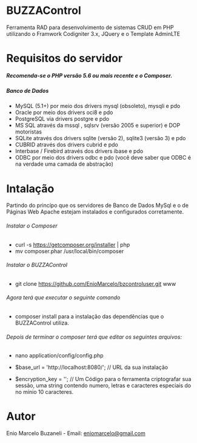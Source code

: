 # BUZZAControl
Ferramenta RAD para desenvolvimento de sistemas CRUD em PHP utilizando o Framwork Codigniter 3.x, JQuery e o Template AdminLTE

# Requisitos do servidor
##### Recomenda-se o PHP versão 5.6 ou mais recente e o Composer.

##### Banco de Dados
- MySQL (5.1+) por meio dos drivers mysql (obsoleto), mysqli e pdo
- Oracle por meio dos drivers oci8 e pdo
- PostgreSQL via drivers postgre e pdo
- MS SQL através da mssql , sqlsrv (versão 2005 e superior) e DOP motoristas
- SQLite através dos drivers sqlite (versão 2), sqlite3 (versão 3) e pdo
- CUBRID através dos drivers cubrid e pdo
- Interbase / Firebird através dos drivers ibase e pdo
- ODBC por meio dos drivers odbc e pdo (você deve saber que ODBC é na verdade uma camada de abstração)

# Intalação

Partindo do princípo que os servidores de Banco de Dados MySql e o de Páginas Web Apache estejam instalados e configurados corretamente.

###### Instalar o Composer
- curl -s https://getcomposer.org/installer | php
- mv composer.phar /usr/local/bin/composer
      
###### Instalar o BUZZAControl
- git clone https://github.com/EnioMarcelo/bzcontroluser.git www

###### Agora terá que executar o seguinte comando
- composer install para a instalação das dependências que o BUZZAControl utiliza.

###### Depois de terminar o composer terá que editar os seguintes arquivos:

- nano application/config/config.php 

- $base_url = 'http://localhost:8080/'; // URL da sua instalação
  
- $encryption_key = ''; // Um Código para o ferramenta criptografar sua sessão, uma string contendo numero, letras e caracteres especiais do no mínio 10 caracteres.



# Autor
Enio Marcelo Buzaneli - Email: eniomarcelo@gmail.com
